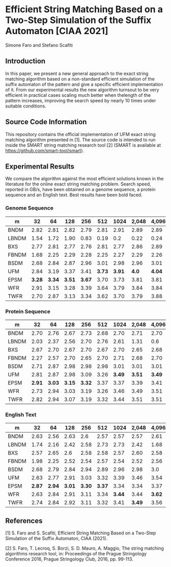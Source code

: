 # Efficient String Matching Based on a Two-Step Simulation of the Suffix Automaton [CIAA 2021]
Simone Faro and Stefano Scafiti

## Introduction
In this paper, we present a new general approach to the exact string matching algorithm based on a non-standard efficient  simulation  of  the suffix automaton of the pattern and give a specific efficient implementation of it. From our experimental results the new algorithm turnsout to be very efficient in practical cases scaling much better when thelength of the pattern increases, improving the search speed by nearly 10 times under suitable conditions.

## Source Code Information
This repository contains the official implementation of UFM exact string matching algorithm presented in \[1\].
The source code is intended to run inside the SMART string matching research tool \[2\] (SMART is available at https://github.com/smart-tool/smart).

## Experimental Results

 We compare the algorithm against the most efficient solutions known in the literature for the online exact string matching problem. Search speed, reported in GB/s, have been obtained on a genome sequence, a protein sequence and an English text. Best results have been bold faced.

### Genome Sequence

| m     | 32     | 64     | 128    | 256    | 512    | 1024   | 2,048  | 4,096  | 8,192  | 16,384 | 32,768 | 65,536 |
|-------|--------|--------|--------|--------|--------|--------|--------|--------|--------|--------|--------|--------|
| BNDM  |  2.82  |  2.81  |  2.82  |  2.79  |  2.81  |  2.91  |  2.89  |  2.89  |  2.84  |  2.91  |  2.92  |  2.84  |
| LBNDM |  1.54  |  1.72  |  1.90  |  0.83  |  0.19  |  0.2   |  0.22  |  0.24  |  0.24  |  0.26  | 0.25   |  0.25  |
| BXS   |  2.77  |  2.81  |  2.77  |  2.76  |  2.81  |  2.77  |  2.86  |  2.89  |  2.89  |  2.87  |  2.82  |  2.79  |
| FBNDM |  1.68  |  2.25  |  2.29  |  2.28  |  2.25  |  2.27  |  2.29  |  2.26  |  2.27  |  2.56  |  2.48  |  2.24  |
| BSDM  |  2.68  |  2.84  |  2.87  |  2.96  |  3.01  |  2.98  |  2.96  |  3.01  |  3.0   |  3.26  |  3.32  |  3.09  |
| UFM   |  2.84  |  3.19  |  3.37  |  3.41  |  **3.73**  |  **3.91**  |  **4.0**   |  **4.04**  |  **7.4**   |  **14.8**  |  **23.2**  |  **30.5**  |
| EPSM  |  **3.28**  |  **3.34**  |  **3.51**  |  **3.67**  |  3.70  |  3.73  |  3.81  |  3.81  |  4.17  |  5.19  |  5.25  |  4.61  |
| WFR   |  2.91  |  3.15  |  3.28  |  3.39  |  3.64  |  3.79  |  3.84  |  3.84  |  6.69  |  9.57  |  6.78  |  2.25  |
| TWFR  |  2.70  |  2.87  |  3.13  |  3.34  |  3.62  |  3.70  |  3.79  |  3.88  |  6.88  |  9.77  |  6.88  |  2.21  |

### Protein Sequence

| m     | 32     | 64     | 128    | 256    | 512    | 1024   | 2,048  | 4,096  | 8,192  | 16,384 | 32,768 | 65,536 |
|-------|--------|--------|--------|--------|--------|--------|--------|--------|--------|--------|--------|--------|
| BNDM  |  2.70  |  2.76  |  2.67  |  2.73  |  2.68  |  2.70  |  2.71  |  2.70  |  2.68  |  2.70  |  2.68  |  2.77  |
| LBNDM |  2.03  |  2.37  |  2.56  |  2.70  |  2.76  |  2.61  |  1.31  |  0.6   |  0.47  |  0.45  |  0.45  |  0.47  |
| BXS   |  2.67  |  2.70  |  2.67  |  2.70  |  2.67  |  2.70  |  2.65  |  2.68  |  2.63  |  2.64  |  2.63  |  2.61  |
| FBNDM |  2.27  |  2.57  |  2.70  |  2.65  |  2.70  |  2.71  |  2.68  |  2.70  |  2.70  |  2.64  |  2.67  |  2.67  |
| BSDM  |  2.71  |  2.87  |  2.98  |  2.98  |  2.98  |  3.01  |  3.01  |  3.01  |  3.0   |  2.98  |  3.03  |  3.07  |
| UFM   |  2.81  |  2.87  |  2.98  |  3.09  |  3.26  |  **3.49**  |  **3.51**  |  **3.49**  |  **6.6**   |  **12.2**  |  **21.2**  |  **28.7**  |
| EPSM  |  **2.91**  |  **3.03**  |  **3.15**  |  **3.32**  |  3.37  |  3.37  |  3.39  |  3.41  |  3.76  |  4.14  |  4.40  |  4.61  |
| WFR   |  2.73  |  2.94  |  3.03  |  3.19  |  3.26  |  3.46  |  3.49  |  3.51  |  6.10  |  10.61 |  12.85 |  5.25  |
| TWFR  |  2.82  |  2.94  |  3.07  |  3.19  |  3.32  |  3.44  |  3.51  |  3.51  |  6.10  |  10.61 |  12.85 |  5.31  |

### English Text

| m     | 32     | 64     | 128    | 256    | 512    | 1024   | 2,048  | 4,096  | 8,192  | 16,384 | 32,768 | 65,536 |
|-------|--------|--------|--------|--------|--------|--------|--------|--------|--------|--------|--------|--------|
| BNDM  |  2.63  |  2.56  |  2.63  |  2.6   |  2.57  |  2.57  |  2.57  |  2.61  |  2.58  |  2.56  |  2.52  |  2.52  |
| LBNDM |  1.74  |  2.16  |  2.42  |  2.58  |  2.73  |  2.73  |  2.42  |  1.68  |  1.08  |  0.79  |  0.65  |  0.58  |
| BXS   |  2.57  |  2.65  |  2.6   |  2.58  |  2.58  |  2.57  |  2.60  |  2.58  |  2.58  |  2.53  |  2.50  |  2.44  |
| FBNDM |  1.98  |  2.25  |  2.52  |  2.54  |  2.57  |  2.54  |  2.52  |  2.56  |  2.67  |  2.52  |  2.52  |  2.48  |
| BSDM  |  2.68  |  2.79  |  2.84  |  2.94  |  2.89  |  2.96  |  2.98  |  3.0   |  3.17  |  3.01  |  3.03  |  3.11  |
| UFM   |  2.63  |  2.77  |  2.91  |  3.03  |  3.32  |  3.39  |  3.46  |  3.54  |  **6.98**  |  **12.5**  |  **21.2**  |  **28.7**  |
| EPSM  |  **2.87**  |  **2.94**  |  **3.01**  |  **3.30**  |  **3.37**  |  3.34  |  3.34  |  3.37  |  4.00  |  4.21  |  4.65  |  4.93  |
| WFR   |  2.63  |  2.84  |  2.91  |  3.11  |  3.34  |  **3.44**  |  3.44  |  **3.62**  |  6.18  |  8.88  |  7.63  |  3.91  |
| TWFR  |  2.74  |  2.84  |  2.92  |  3.11  |  3.32  |  3.41  |  **3.49**  |  3.56  |  6.10  |  8.72  |  7.75  |  4.04  |

## References
[1] S. Faro and S. Scafiti, Efficient String Matching Based on a Two-Step Simulation of the Suffix Automaton, CIAA (2021).

[2] S. Faro, T. Lecroq, S. Borzi, S. D. Mauro, A. Maggio, The string matching algorithms research tool, in: Proceedings of the Prague Stringology Conference 2016, Prague Stringology Club, 2016, pp. 99-113.